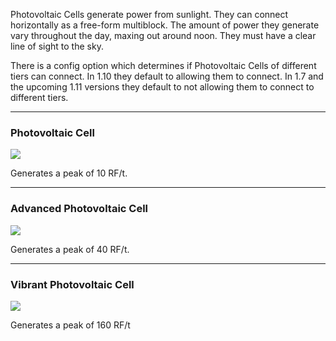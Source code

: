 Photovoltaic Cells generate power from sunlight.  They can connect horizontally as a free-form multiblock.  The amount of power they generate vary throughout the day, maxing out around noon.  They must have a clear line of sight to the sky.

There is a config option which determines if Photovoltaic Cells of different tiers can connect.  In 1.10 they default to allowing them to connect. In 1.7 and the upcoming 1.11 versions they default to not allowing them to connect to different tiers.

***

### Photovoltaic Cell

![](http://loenwind.info/eio/Photovoltaic_Cell.png)

Generates a peak of 10 RF/t.

***

### Advanced Photovoltaic Cell

![](http://loenwind.info/eio/Advanced_Photovoltaic_Cell.png)

Generates a peak of 40 RF/t.

***

### Vibrant Photovoltaic Cell

![](http://loenwind.info/eio/Vibrant_Photovoltaic_Cell.png)

Generates a peak of 160 RF/t